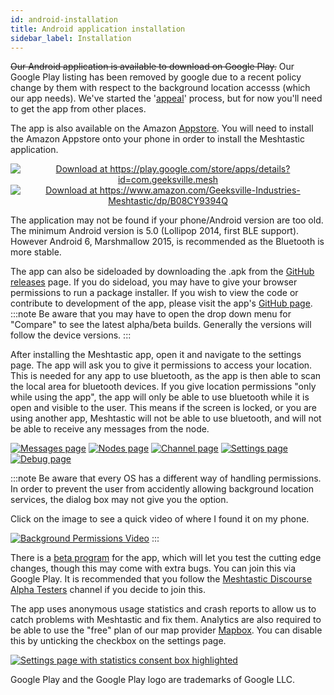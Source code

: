 ```yaml
---
id: android-installation
title: Android application installation
sidebar_label: Installation
---
```

~~Our Android application is available to download on Google Play.~~ Our Google Play listing has been removed by google due to a recent policy change by them with respect to the background location accesss (which our app needs). We've started the '[appeal](/docs/software/android/location-access)' process, but for now you'll need to get the app from other places.

The app is also available on the Amazon [Appstore](https://www.amazon.com/Geeksville-Industries-Meshtastic/dp/B08CY9394Q). You will need to install the Amazon Appstore onto your phone in order to install the Meshtastic application.

<p align="center"><a href="https://play.google.com/store/apps/details?id=com.geeksville.mesh&referrer=utm_source%3Dgithub-homepage"><img alt="Download at https://play.google.com/store/apps/details?id=com.geeksville.mesh" src="https://play.google.com/intl/en_us/badges/static/images/badges/en_badge_web_generic.png" style={{zoom:'35%'}} /></a>      <a href="https://www.amazon.com/Geeksville-Industries-Meshtastic/dp/B08CY9394Q"><img alt="Download at https://www.amazon.com/Geeksville-Industries-Meshtastic/dp/B08CY9394Q" src="/img/amazon-fire-button.png" style={{zoom:'20%',padding:'3.5em'}} /></a></p>

The application may not be found if your phone/Android version are too old. The minimum Android version is 5.0 (Lollipop 2014, first BLE support). However Android 6, Marshmallow 2015, is recommended as the Bluetooth is more stable.

The app can also be sideloaded by downloading the .apk from the <a href="https://github.com/meshtastic/Meshtastic-Android/releases/latest">GitHub releases</a> page. If you do sideload, you may have to give your browser permissions to run a package installer. If you wish to view the code or contribute to development of the app, please visit the app's <a href="https://github.com/meshtastic/Meshtastic-Android">GitHub page</a>.
:::note
Be aware that you may have to open the drop down menu for "Compare" to see the latest alpha/beta builds. Generally the versions will follow the device versions.
:::

After installing the Meshtastic app, open it and navigate to the settings page. The app will ask you to give it permissions to access your location. This is needed for any app to use bluetooth, as the app is then able to scan the local area for bluetooth devices. If you give location permissions "only while using the app", the app will only be able to use bluetooth while it is open and visible to the user. This means if the screen is locked, or you are using another app, Meshtastic will not be able to use bluetooth, and will not be able to receive any messages from the node.

[![Messages page](/img/android/android-messages-sm.png)](/img/android/android-messages-sm.png) [![Nodes page](/img/android/android-nodes-sm.png)](/img/android/android-nodes.png) [![Channel page](/img/android/android-channel-sm.png)](/img/android/android-channel.png) [![Settings page](/img/android/android-settings-sm.png)](/img/android/android-settings.png) [![Debug page](/img/android/android-debug-sm.png)](/img/android/android-debug.png)

:::note
Be aware that every OS has a different way of handling permissions. In order to prevent the user from accidently allowing background location services, the dialog box may not give you the option.

Click on the image to see a quick video of where I found it on my phone.

[![Background Permissions Video](/img/android/android-bg-location-permissions.png)](https://youtu.be/YAFLxoeVIHg)
:::

There is a [beta program](https://play.google.com/apps/testing/com.geeksville.mesh) for the app, which will let you test the cutting edge changes, though this may come with extra bugs. You can join this via Google Play. It is recommended that you follow the [Meshtastic Discourse Alpha Testers](https://meshtastic.discourse.group/c/development/alpha-testers) channel if you decide to join this.

The app uses anonymous usage statistics and crash reports to allow us to catch problems with Meshtastic and fix them. Analytics are also required to be able to use the "free" plan of our map provider [Mapbox](https://docs.mapbox.com/help/how-mapbox-works/). You can disable this by unticking the checkbox on the settings page.

[![Settings page with statistics consent box highlighted](/img/android/android-stats-consent-sm.png)](/img/android/android-stats-consent.png)

Google Play and the Google Play logo are trademarks of Google LLC.
